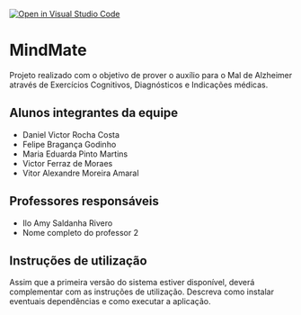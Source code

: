 [![Open in Visual Studio Code](https://classroom.github.com/assets/open-in-vscode-718a45dd9cf7e7f842a935f5ebbe5719a5e09af4491e668f4dbf3b35d5cca122.svg)](https://classroom.github.com/online_ide?assignment_repo_id=10811812&assignment_repo_type=AssignmentRepo)
# MindMate
Projeto realizado com o objetivo de prover o auxílio para o Mal de Alzheimer através de Exercícios Cognitivos, Diagnósticos e Indicações médicas.

## Alunos integrantes da equipe

* Daniel Victor Rocha Costa
* Felipe Bragança Godinho
* Maria Eduarda Pinto Martins
* Victor Ferraz de Moraes
* Vitor Alexandre Moreira Amaral

## Professores responsáveis

* Ilo Amy Saldanha Rivero
* Nome completo do professor 2

## Instruções de utilização

Assim que a primeira versão do sistema estiver disponível, deverá complementar com as instruções de utilização. Descreva como instalar eventuais dependências e como executar a aplicação.
